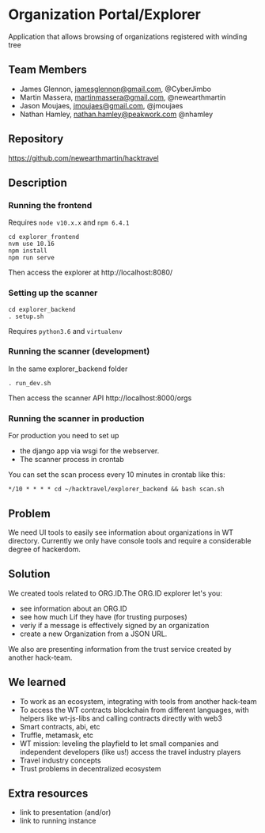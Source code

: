 # Organization Portal/Explorer
Application that allows browsing of organizations registered with winding tree

## Team Members

* James Glennon, jamesglennon@gmail.com, @CyberJimbo
* Martin Massera, martinmassera@gmail.com, @newearthmartin
* Jason Moujaes, jmoujaes@gmail.com, @jmoujaes
* Nathan Hamley, nathan.hamley@peakwork.com @nhamley

## Repository

https://github.com/newearthmartin/hacktravel

## Description


### Running the frontend
Requires `node v10.x.x` and `npm 6.4.1`

```
cd explorer_frontend
nvm use 10.16
npm install
npm run serve
```

Then access the explorer at http://localhost:8080/

### Setting up the scanner

```
cd explorer_backend
. setup.sh
```

Requires `python3.6` and `virtualenv`

### Running the scanner (development)

In the same explorer_backend folder
```
. run_dev.sh
```
Then access the scanner API http://localhost:8000/orgs


### Running the scanner in production

For production you need to set up 
- the django app via wsgi for the webserver.
- The scanner process in crontab

You can set the scan process every 10 minutes in crontab like this:

`*/10 * * * * cd ~/hacktravel/explorer_backend && bash scan.sh`


## Problem

We need UI tools to easily see information about organizations in WT directory. Currently we only have console tools and require a considerable degree of hackerdom.

## Solution

We created tools related to ORG.ID.The ORG.ID explorer let's you:
 * see information about an ORG.ID
 * see how much Lif they have (for trusting purposes)
 * veriy if a message is effectively signed by an organization
 * create a new Organization from a JSON URL.

We also are presenting information from the trust service created by another hack-team.

## We learned

* To work as an ecosystem, integrating with tools from another hack-team
* To access the WT contracts blockchain from different languages, with helpers like wt-js-libs and calling contracts directly with web3
* Smart contracts, abi, etc
* Truffle, metamask, etc
* WT mission: leveling the playfield to let small companies and independent developers (like us!) access the travel industry players
* Travel industry concepts
* Trust problems in decentralized ecosystem

## Extra resources

* link to presentation (and/or)
* link to running instance

